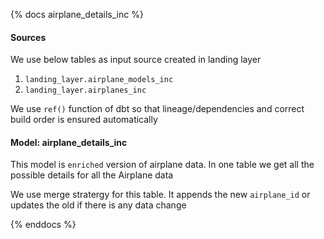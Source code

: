 {% docs airplane_details_inc %}

#### Sources

We use below tables as input source created in landing layer

1. `landing_layer.airplane_models_inc`
2. `landing_layer.airplanes_inc`

We use `ref()` function of dbt so that lineage/dependencies and correct build order is ensured automatically

#### Model: airplane_details_inc

This model is `enriched` version of airplane data. In one table we get all the possible details for all the Airplane data

We use merge stratergy for this table. It appends the new `airplane_id` or updates the 
old if there is any data change

{% enddocs %}